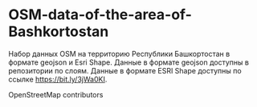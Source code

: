 # OSM-data-of-the-area-of-Bashkortostan
Набор данных OSM на территорию Республики Башкортостан в формате geojson и Esri Shape.
Данные в формате geojson доступны в репозитории по слоям. 
Данные в формате ESRI Shape доступны по ссылке https://bit.ly/3jWa0KI.

OpenStreetMap contributors
